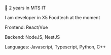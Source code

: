 👯 2 years in MTS IT

I am developer in X5 Foodtech at the moment

Frontend:
  React/Vue
 
Backend:
  NodeJS, NestJS

Languages:
  Javascript, Typescript, Python, C++

<!--
**zhuravlevma/zhuravlevma** is a ✨ _special_ ✨ repository because its `README.md` (this file) appears on your GitHub profile.

Here are some ideas to get you started:

- 🔭 I’m currently working on ...
- 🌱 I’m currently learning ...
- 👯 I’m looking to collaborate on ...
- 🤔 I’m looking for help with ...
- 💬 Ask me about ...
- 📫 How to reach me: ...
- 😄 Pronouns: ...
- ⚡ Fun fact: ...
-->
